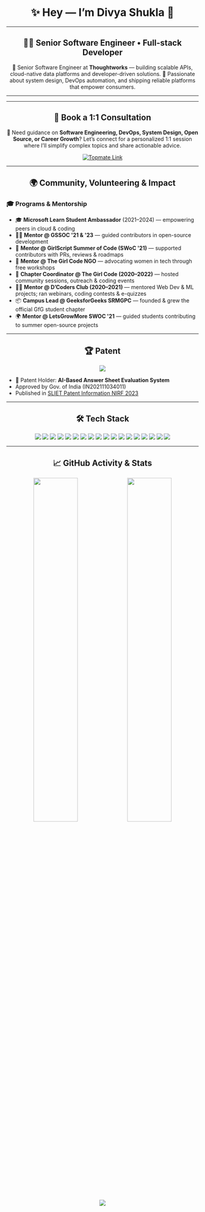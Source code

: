 <!-- README.md for GitHub profile -->

<h1 align="center">✨ Hey — I’m Divya Shukla 👋</h1>

---

<h2 align="center">👩‍💻 Senior Software Engineer • Full-stack Developer</h2>

<p align="center">
  🚀 Senior Software Engineer at <b>Thoughtworks</b> — building scalable APIs, cloud-native data platforms and developer-driven solutions.  
  🧭 Passionate about system design, DevOps automation, and shipping reliable platforms that empower consumers.
</p>

---
---

<h2 align="center">🤝 Book a 1:1 Consultation</h2>

<p align="center">
  🚀 Need guidance on <b>Software Engineering, DevOps, System Design, Open Source, or Career Growth</b>?  
  Let’s connect for a personalized 1:1 session where I’ll simplify complex topics and share actionable advice.
</p>

<p align="center">
  <a href="www.yuno.is/divya_shukla/page/r6DO0Auwvf" target="_blank">
    <img src="https://img.shields.io/badge/Book%20a%201:1%20on-Topmate-1D9BF0?style=for-the-badge&logo=googlecalendar&logoColor=white" alt="Topmate Link" />
  </a>
</p>

---

<h2 align="center">🌍 Community, Volunteering & Impact</h2>

### 🎓 Programs & Mentorship
- 🎓 **Microsoft Learn Student Ambassador** (2021–2024) — empowering peers in cloud & coding  
- 👩‍🏫 **Mentor @ GSSOC '21 & '23** — guided contributors in open-source development  
- 🤝 **Mentor @ GirlScript Summer of Code (SWoC '21)** — supported contributors with PRs, reviews & roadmaps  
- 🌱 **Mentor @ The Girl Code NGO** — advocating women in tech through free workshops  
- 📣 **Chapter Coordinator @ The Girl Code (2020–2022)** — hosted community sessions, outreach & coding events  
- 🧑‍💻 **Mentor @ D’Coders Club (2020–2021)** — mentored Web Dev & ML projects; ran webinars, coding contests & e-quizzes  
- 📦 **Campus Lead @ GeeksforGeeks SRMGPC** — founded & grew the official GfG student chapter  
- 🌍 **Mentor @ LetsGrowMore SWOC '21** — guided students contributing to summer open-source projects  

---

<h2 align="center">🏆 Patent</h2>
<p align="center">
  <img src="https://img.shields.io/badge/Patent-AI%20Based%20Answer%20Sheet%20Evaluation%20System-blue?style=for-the-badge&logo=google-scholar&logoColor=white" />
</p>

- 📜 Patent Holder: **AI-Based Answer Sheet Evaluation System**
- Approved by Gov. of India (IN202111034011)
- Published in [SLIET Patent Information NIRF 2023](http://sliet.ac.in/wp-content/uploads/2023/01/7.-SLIET-Patent-Information-NIRF-2023.pdf)  


---

<h2 align="center">🛠️ Tech Stack</h2>
<p align="center">

  <!-- Languages -->
  <img src="https://img.shields.io/badge/Python-3776AB?style=for-the-badge&logo=python&logoColor=white"/>
  <img src="https://img.shields.io/badge/C++-00599C?style=for-the-badge&logo=cplusplus&logoColor=white"/>
  <img src="https://img.shields.io/badge/Java-007396?style=for-the-badge&logo=java&logoColor=white"/>
  <img src="https://img.shields.io/badge/JavaScript-F7DF1E?style=for-the-badge&logo=javascript&logoColor=black"/>
  <img src="https://img.shields.io/badge/Node.js-339933?style=for-the-badge&logo=node.js&logoColor=white"/>
  <img src="https://img.shields.io/badge/React-20232A?style=for-the-badge&logo=react&logoColor=61DAFB"/>
  <img src="https://img.shields.io/badge/MERN-3C873A?style=for-the-badge&logo=mongodb&logoColor=white"/>

  <!-- DevOps & Infra -->
  <img src="https://img.shields.io/badge/Linux-FCC624?style=for-the-badge&logo=linux&logoColor=black"/>
  <img src="https://img.shields.io/badge/Ansible-EE0000?style=for-the-badge&logo=ansible&logoColor=white"/>
  <img src="https://img.shields.io/badge/Git-F05032?style=for-the-badge&logo=git&logoColor=white"/>
  <img src="https://img.shields.io/badge/GitHub-181717?style=for-the-badge&logo=github&logoColor=white"/>
  <img src="https://img.shields.io/badge/CI%2FCD-4285F4?style=for-the-badge&logo=githubactions&logoColor=white"/>
  <img src="https://img.shields.io/badge/Docker-2496ED?style=for-the-badge&logo=docker&logoColor=white"/>
  <img src="https://img.shields.io/badge/Kubernetes-326CE5?style=for-the-badge&logo=kubernetes&logoColor=white"/>
  <img src="https://img.shields.io/badge/Terraform-7B42BC?style=for-the-badge&logo=terraform&logoColor=white"/>

  <!-- Cloud & Data -->
  <img src="https://img.shields.io/badge/AWS-FF9900?style=for-the-badge&logo=amazonaws&logoColor=white"/>
  <img src="https://img.shields.io/badge/Databricks-FC4C02?style=for-the-badge&logo=databricks&logoColor=white"/>
  <img src="https://img.shields.io/badge/SpringBoot-6DB33F?style=for-the-badge&logo=spring&logoColor=white"/>

</p>

---

<h2 align="center">📈 GitHub Activity & Stats</h2>
<p align="center">
  <img src="https://github-readme-stats.vercel.app/api?username=divyashukla23&show_icons=true&count_private=true&theme=radical" width="48%" />
  <img src="https://github-readme-streak-stats.herokuapp.com/?user=divyashukla23&theme=radical" width="48%" />
</p>
<p align="center">
  <img src="https://github-readme-activity-graph.vercel.app/graph?username=divyashukla23&theme=radical" />
</p>


```

